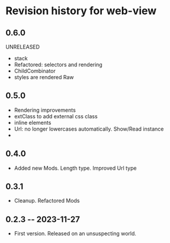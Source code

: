 # Revision history for web-view

## 0.6.0

UNRELEASED

* stack
* Refactored: selectors and rendering
* ChildCombinator
* styles are rendered Raw

## 0.5.0

* Rendering improvements
* extClass to add external css class
* inline elements
* Url: no longer lowercases automatically. Show/Read instance
* 

## 0.4.0

* Added new Mods. Length type. Improved Url type

## 0.3.1

* Cleanup. Refactored Mods

## 0.2.3 -- 2023-11-27

* First version. Released on an unsuspecting world.
